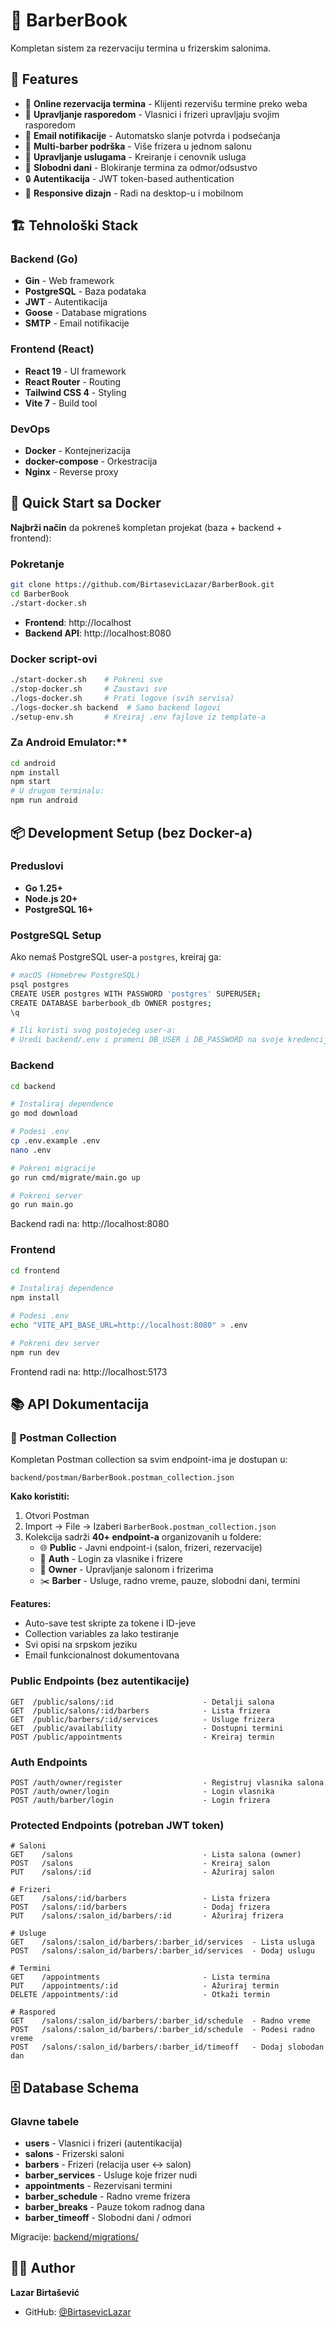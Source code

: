 # 💈 BarberBook

Kompletan sistem za rezervaciju termina u frizerskim salonima.

## 🌟 Features

- 🎯 **Online rezervacija termina** - Klijenti rezervišu termine preko weba
- 📅 **Upravljanje rasporedom** - Vlasnici i frizeri upravljaju svojim rasporedom
- 📧 **Email notifikacije** - Automatsko slanje potvrda i podsećanja
- 👥 **Multi-barber podrška** - Više frizera u jednom salonu
- 💼 **Upravljanje uslugama** - Kreiranje i cenovnik usluga
- 🚫 **Slobodni dani** - Blokiranje termina za odmor/odsustvo
- 🔒 **Autentikacija** - JWT token-based authentication
- 📱 **Responsive dizajn** - Radi na desktop-u i mobilnom


## 🏗️ Tehnološki Stack

### Backend (Go)
- **Gin** - Web framework
- **PostgreSQL** - Baza podataka
- **JWT** - Autentikacija
- **Goose** - Database migrations
- **SMTP** - Email notifikacije

### Frontend (React)
- **React 19** - UI framework
- **React Router** - Routing
- **Tailwind CSS 4** - Styling
- **Vite 7** - Build tool

### DevOps
- **Docker** - Kontejnerizacija
- **docker-compose** - Orkestracija
- **Nginx** - Reverse proxy


## 🚀 Quick Start sa Docker

**Najbrži način** da pokreneš kompletan projekat (baza + backend + frontend):

### Pokretanje 

```bash
git clone https://github.com/BirtasevicLazar/BarberBook.git
cd BarberBook
./start-docker.sh
```

- **Frontend**: http://localhost
- **Backend API**: http://localhost:8080

### Docker script-ovi

```bash
./start-docker.sh    # Pokreni sve
./stop-docker.sh     # Zaustavi sve
./logs-docker.sh     # Prati logove (svih servisa)
./logs-docker.sh backend  # Samo backend logovi
./setup-env.sh       # Kreiraj .env fajlove iz template-a
```

### Za Android Emulator:**
```bash
cd android
npm install
npm start
# U drugom terminalu:
npm run android
```

## 📦 Development Setup (bez Docker-a)

### Preduslovi

- **Go 1.25+**
- **Node.js 20+**
- **PostgreSQL 16+**

### PostgreSQL Setup

Ako nemaš PostgreSQL user-a `postgres`, kreiraj ga:

```bash
# macOS (Homebrew PostgreSQL)
psql postgres
CREATE USER postgres WITH PASSWORD 'postgres' SUPERUSER;
CREATE DATABASE barberbook_db OWNER postgres;
\q

# Ili koristi svog postojećeg user-a:
# Uredi backend/.env i promeni DB_USER i DB_PASSWORD na svoje kredencijale
```

### Backend

```bash
cd backend

# Instaliraj dependence
go mod download

# Podesi .env
cp .env.example .env
nano .env

# Pokreni migracije
go run cmd/migrate/main.go up

# Pokreni server
go run main.go
```

Backend radi na: http://localhost:8080

### Frontend

```bash
cd frontend

# Instaliraj dependence
npm install

# Podesi .env
echo "VITE_API_BASE_URL=http://localhost:8080" > .env

# Pokreni dev server
npm run dev
```

Frontend radi na: http://localhost:5173


## 📚 API Dokumentacija

### 📮 Postman Collection

Kompletan Postman collection sa svim endpoint-ima je dostupan u:
```
backend/postman/BarberBook.postman_collection.json
```

**Kako koristiti:**
1. Otvori Postman
2. Import → File → Izaberi `BarberBook.postman_collection.json`
3. Kolekcija sadrži **40+ endpoint-a** organizovanih u foldere:
   - 🌐 **Public** - Javni endpoint-i (salon, frizeri, rezervacije)
   - 🔐 **Auth** - Login za vlasnike i frizere
   - 👔 **Owner** - Upravljanje salonom i frizerima
   - ✂️ **Barber** - Usluge, radno vreme, pauze, slobodni dani, termini

**Features:**
- Auto-save test skripte za tokene i ID-jeve
- Collection variables za lako testiranje
- Svi opisi na srpskom jeziku
- Email funkcionalnost dokumentovana

### Public Endpoints (bez autentikacije)

```
GET  /public/salons/:id                    - Detalji salona
GET  /public/salons/:id/barbers            - Lista frizera
GET  /public/barbers/:id/services          - Usluge frizera
GET  /public/availability                  - Dostupni termini
POST /public/appointments                  - Kreiraj termin
```

### Auth Endpoints

```
POST /auth/owner/register                  - Registruj vlasnika salona
POST /auth/owner/login                     - Login vlasnika
POST /auth/barber/login                    - Login frizera
```

### Protected Endpoints (potreban JWT token)

```
# Saloni
GET    /salons                             - Lista salona (owner)
POST   /salons                             - Kreiraj salon
PUT    /salons/:id                         - Ažuriraj salon

# Frizeri
GET    /salons/:id/barbers                 - Lista frizera
POST   /salons/:id/barbers                 - Dodaj frizera
PUT    /salons/:salon_id/barbers/:id       - Ažuriraj frizera

# Usluge
GET    /salons/:salon_id/barbers/:barber_id/services  - Lista usluga
POST   /salons/:salon_id/barbers/:barber_id/services  - Dodaj uslugu

# Termini
GET    /appointments                       - Lista termina
PUT    /appointments/:id                   - Ažuriraj termin
DELETE /appointments/:id                   - Otkaži termin

# Raspored
GET    /salons/:salon_id/barbers/:barber_id/schedule  - Radno vreme
POST   /salons/:salon_id/barbers/:barber_id/schedule  - Podesi radno vreme
POST   /salons/:salon_id/barbers/:barber_id/timeoff   - Dodaj slobodan dan
```


## 🗄️ Database Schema

### Glavne tabele

- **users** - Vlasnici i frizeri (autentikacija)
- **salons** - Frizerski saloni
- **barbers** - Frizeri (relacija user ↔ salon)
- **barber_services** - Usluge koje frizer nudi
- **appointments** - Rezervisani termini
- **barber_schedule** - Radno vreme frizera
- **barber_breaks** - Pauze tokom radnog dana
- **barber_timeoff** - Slobodni dani / odmori

Migracije: [backend/migrations/](backend/migrations/)


## 👨‍💻 Author

**Lazar Birtašević**

- GitHub: [@BirtasevicLazar](https://github.com/BirtasevicLazar)
